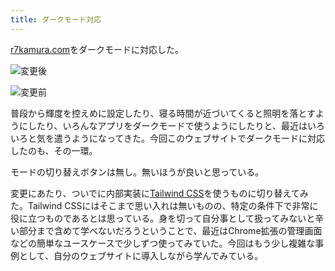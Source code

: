 ```yaml
---
title: ダークモード対応
---
```

[r7kamura.com](https://r7kamura.com/)をダークモードに対応した。

![](https://lh4.googleusercontent.com/tSBbOxNH3_-_rOlzLwLoV3YAjpYu9tAueeudI54A_V3IDi1eUFc4bIMbu6-ZDPXiM6NIvsBTnKQ9PV5mvQxz7gdVEVr0towgLgVR_VaIr44BWJ812XUBJe_OEkQVdBkEWnF3xqIymm_WGT9Yb8NrnA "変更後")

![](https://lh4.googleusercontent.com/Fv_dMuCoCJhSZDzdy8iUvH5r2IOQa4yVDLl6LrllbvabisULYh-DmT9Cp-FwP-hGQt7Y1NNUwH2nWQsbjhEV0oz-heNaQ0l-sZxZhh6vJKwkj3O28E8lZ0buYq1b0Ri0PYOHrH390x7xRdvjZhEZNg "変更前")

普段から輝度を控えめに設定したり、寝る時間が近づいてくると照明を落とすようにしたり、いろんなアプリをダークモードで使うようにしたりと、最近はいろいろと気を遣うようになってきた。今回このウェブサイトでダークモードに対応したのも、その一環。

モードの切り替えボタンは無し。無いほうが良いと思っている。

変更にあたり、ついでに内部実装に[Tailwind CSS](https://tailwindcss.com/)を使うものに切り替えてみた。Tailwind CSSにはそこまで思い入れは無いものの、特定の条件下で非常に役に立つものであるとは思っている。身を切って自分事として扱ってみないと辛い部分まで含めて学べないだろうということで、最近はChrome拡張の管理画面などの簡単なユースケースで少しずつ使ってみていた。今回はもう少し複雑な事例として、自分のウェブサイトに導入しながら学んでみている。
